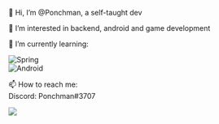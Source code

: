 👋 Hi, I’m @Ponchman, a self-taught dev    
    
👀 I’m interested in backend, android and game development    
    
🌱 I’m currently learning:    
    
![Spring](https://img.shields.io/badge/spring-%236DB33F.svg?style=for-the-badge&logo=spring&logoColor=white)    
![Android](https://img.shields.io/badge/Android-3DDC84?style=for-the-badge&logo=android&logoColor=white)    
    
📫 How to reach me:    
Discord: Ponchman#3707

![](https://komarev.com/ghpvc/?username=Ponchman)

<!---
Ponchman/Ponchman is a ✨ special ✨ repository because its `README.md` (this file) appears on your GitHub profile.
You can click the Preview link to take a look at your changes.
--->
